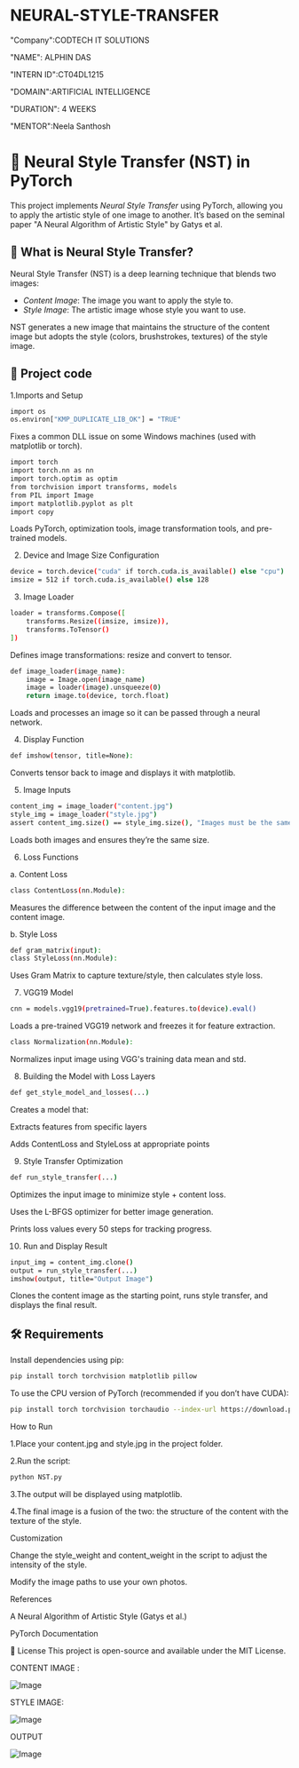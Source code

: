 # NEURAL-STYLE-TRANSFER

"Company":CODTECH IT SOLUTIONS

"NAME": ALPHIN DAS

"INTERN ID":CT04DL1215

"DOMAIN":ARTIFICIAL INTELLIGENCE

"DURATION": 4 WEEKS

"MENTOR":Neela Santhosh


# 🎨 Neural Style Transfer (NST) in PyTorch

This project implements *Neural Style Transfer* using PyTorch, allowing you to apply the artistic style of one image to another. It’s based on the seminal paper "A Neural Algorithm of Artistic Style" by Gatys et al.



## 🧠 What is Neural Style Transfer?

Neural Style Transfer (NST) is a deep learning technique that blends two images:
- *Content Image*: The image you want to apply the style to.
- *Style Image*: The artistic image whose style you want to use.

NST generates a new image that maintains the structure of the content image but adopts the style (colors, brushstrokes, textures) of the style image.



## 📁 Project code

1.Imports and Setup
```sh
import os
os.environ["KMP_DUPLICATE_LIB_OK"] = "TRUE"
```
Fixes a common DLL issue on some Windows machines (used with matplotlib or torch).
```sh
import torch
import torch.nn as nn
import torch.optim as optim
from torchvision import transforms, models
from PIL import Image
import matplotlib.pyplot as plt
import copy
```
Loads PyTorch, optimization tools, image transformation tools, and pre-trained models.

2. Device and Image Size Configuration
```sh
device = torch.device("cuda" if torch.cuda.is_available() else "cpu")
imsize = 512 if torch.cuda.is_available() else 128
```
3. Image Loader
```sh
loader = transforms.Compose([
    transforms.Resize((imsize, imsize)),
    transforms.ToTensor()
])
```
Defines image transformations: resize and convert to tensor.
```sh
def image_loader(image_name):
    image = Image.open(image_name)
    image = loader(image).unsqueeze(0)
    return image.to(device, torch.float)
```
Loads and processes an image so it can be passed through a neural network.

4. Display Function
```sh
def imshow(tensor, title=None):
```
Converts tensor back to image and displays it with matplotlib.

5. Image Inputs
```sh
content_img = image_loader("content.jpg")
style_img = image_loader("style.jpg")
assert content_img.size() == style_img.size(), "Images must be the same size"
```
Loads both images and ensures they’re the same size.

6. Loss Functions

a. Content Loss
```sh
class ContentLoss(nn.Module):
``` 

Measures the difference between the content of the input image and the content image.

b. Style Loss
```sh
def gram_matrix(input): 
class StyleLoss(nn.Module):
```    

Uses Gram Matrix to capture texture/style, then calculates style loss.

7. VGG19 Model
```sh
cnn = models.vgg19(pretrained=True).features.to(device).eval()
```
Loads a pre-trained VGG19 network and freezes it for feature extraction.

```sh
class Normalization(nn.Module): 
```
Normalizes input image using VGG's training data mean and std.

8. Building the Model with Loss Layers
```sh
def get_style_model_and_losses(...)
```
Creates a model that:

Extracts features from specific layers

Adds ContentLoss and StyleLoss at appropriate points

9. Style Transfer Optimization
```sh
def run_style_transfer(...)
```
Optimizes the input image to minimize style + content loss.

Uses the L-BFGS optimizer for better image generation.

Prints loss values every 50 steps for tracking progress.

10. Run and Display Result
```sh
input_img = content_img.clone()
output = run_style_transfer(...)
imshow(output, title="Output Image")
```
Clones the content image as the starting point, runs style transfer, and displays the final result.

## 🛠 Requirements

Install dependencies using pip:
```sh
pip install torch torchvision matplotlib pillow
```
To use the CPU version of PyTorch (recommended if you don’t have CUDA):
```sh
pip install torch torchvision torchaudio --index-url https://download.pytorch.org/whl/cpu
```
How to Run

1.Place your content.jpg and style.jpg in the project folder.

2.Run the script:
```sh
python NST.py
```
3.The output will be displayed using matplotlib.

4.The final image is a fusion of the two: the structure of the content with the texture of the style.

Customization

Change the style_weight and content_weight in the script to adjust the intensity of the style.

Modify the image paths to use your own photos.

References

A Neural Algorithm of Artistic Style (Gatys et al.)

PyTorch Documentation

📄 License
This project is open-source and available under the MIT License.

CONTENT IMAGE :

![Image](https://github.com/user-attachments/assets/95851ad3-0e27-4931-8342-b0c266729bb5)

STYLE IMAGE:

![Image](https://github.com/user-attachments/assets/8c16d7a5-9694-4ec7-8ca2-fb33c5412c3f)

OUTPUT

![Image](https://github.com/user-attachments/assets/99269b50-4d91-4e87-b152-2ede0f9aafa3)
